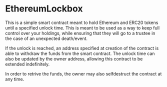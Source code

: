 # EthereumLockbox

This is a simple smart contract meant to hold Ethereum and ERC20 tokens until a specified unlock time. 
This is meant to be used as a way to keep full control over your holdings, while ensuring that they will go to a trustee in the case of an unexpected death/event.

If the unlock is reached, an address specified at creation of the contract is able to withdraw the funds from the smart contract.
The unlock time can also be updated by the owner address, allowing this contract to be extended indefinitely.

In order to retrive the funds, the owner may also selfdestruct the contract at any time.
